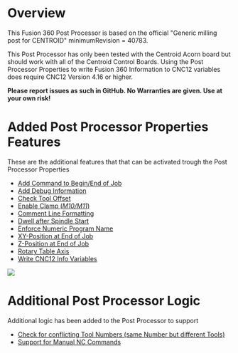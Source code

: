 # Overview
This Fusion 360 Post Processor is based on the official "Generic milling post for CENTROID" minimumRevision = 40783.

This Post Processor has only been tested with the Centroid Acorn board but should work with all of the Centroid Control Boards.
Using the Post Processor Properties to write Fusion 360 Information to CNC12 variables does require CNC12 Version 4.16 or higher.

**Please report issues as such in GitHub. No Warranties are given. Use at your own risk!**

# Added Post Processor Properties Features
These are the additional features that that can be activated trough the Post Processor Properties

* [Add Command to Begin/End of Job](addCommand.md)
* [Add Debug Information](addDebug.md)
* [Check Tool Offset](checkToolOffset.md)
* [Enable Clamp (*M10/M11*)](enableClamp.md)
* [Comment Line Formatting](commentFormatting.md)
* [Dwell after Spindle Start](enableDwell.md)
* [Enforce Numeric Program Name](forceNumeric.md)
* [XY-Position at End of Job](xyPosition.md)
* [Z-Position at End of Job](zPosition.md)
* [Rotary Table Axis](rotaryAxis.md)
* [Write CNC12 Info Variables](CNC12.md)

![](/images/pp001.PNG)

# Additional Post Processor Logic
Additional logic has been added to the Post Processor to support

* [Check for conflicting Tool Numbers (same Number but different Tools)](checkDuplicateTools.md)
* [Support for Manual NC Commands](manualNC.md)



